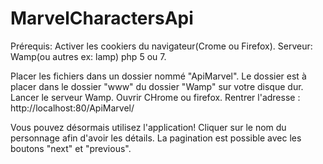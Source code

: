 # MarvelCharactersApi

Prérequis:
Activer les cookiers du navigateur(Crome ou Firefox).
Serveur: Wamp(ou autres ex: lamp)
php 5 ou 7.

Placer les fichiers dans un dossier nommé "ApiMarvel".
Le dossier est à placer dans le dossier "www" du dossier "Wamp" sur votre disque dur. 
Lancer le serveur Wamp.
Ouvrir CHrome ou firefox. Rentrer l'adresse : http://localhost:80/ApiMarvel/

Vous pouvez désormais utilisez l'application!
Cliquer sur le nom du personnage afin d'avoir les détails.
La pagination est possible avec les boutons "next" et "previous".


